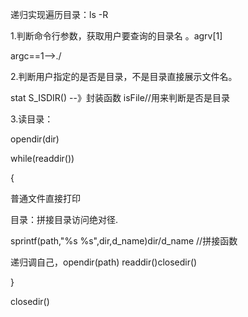 递归实现遍历目录：ls -R

1.判断命令行参数，获取用户要查询的目录名 。agrv[1]

argc==1-->./

2.判断用户指定的是否是目录，不是目录直接展示文件名。

stat S_ISDIR()  --》封装函数 isFile//用来判断是否是目录

3.读目录：

opendir(dir)

while(readdir())

{

普通文件直接打印

目录：拼接目录访问绝对径.

sprintf(path,"%s %s",dir,d_name)dir/d_name   //拼接函数

递归调自己，opendir(path) readdir()closedir()

}

closedir()



